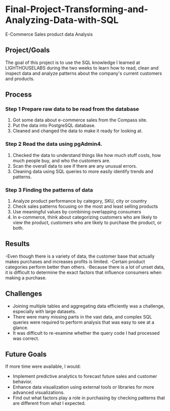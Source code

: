 # Final-Project-Transforming-and-Analyzing-Data-with-SQL
 E-Commerce Sales product data Analysis

## Project/Goals   
The goal of this project is to use the SQL knowledge I learned at LIGHTHOUSELABS during the two weeks to learn how to read, clean and inspect data and analyze patterns about the company's current customers and products.


## Process
### Step 1 Prepare raw data to be read from the database
1) Got some data about e-commerce sales from the Compass site.
2) Put the data into PostgreSQL database.
3) Cleaned and changed the data to make it ready for looking at.

### Step 2 Read the data using pgAdmin4.
1) Checked the data to understand things like how much stuff costs, how much people buy, and who the customers are.
2) Scan the overall data to see if there are any unusual errors.
3) Cleaning data using SQL queries to more easily identify trends and patterns.
 
### Step 3 Finding the patterns of data
1) Analyze product performance by category, SKU, city or country
2) Check sales patterns focusing on the most and least selling products
3) Use meaningful values by combining overlapping consumers
4) In e-commerce, think about categorizing customers who are likely to view the product, customers who are likely to purchase the product, or both.


## Results
-Even though there is a variety of data, the customer base that actually makes purchases and increases profits is limited.
-Certain product categories perform better than others.
-Because there is a lot of unset data, it is difficult to determine the exact factors that influence consumers when making a purchase.


## Challenges 
- Joining multiple tables and aggregating data efficiently was a challenge, especially with large datasets.
- There were many missing parts in the vast data, and complex SQL queries were required to perform analysis that was easy to see at a glance.
- It was difficult to re-examine whether the query code I had processed was correct.

## Future Goals
If more time were available, I would:
- Implement predictive analytics to forecast future sales and customer behavior.
- Enhance data visualization using external tools or libraries for more advanced visualizations.
- Find out what factors play a role in purchasing by checking patterns that are different from what I expected.